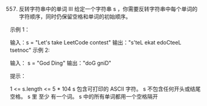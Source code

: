 557. 反转字符串中的单词 III
给定一个字符串 s ，你需要反转字符串中每个单词的字符顺序，同时仍保留空格和单词的初始顺序。

 

示例 1：

输入：s = "Let's take LeetCode contest"
输出："s'teL ekat edoCteeL tsetnoc"
示例 2:

输入： s = "God Ding"
输出："doG gniD"
 

提示：

1 <= s.length <= 5 * 104
s 包含可打印的 ASCII 字符。
s 不包含任何开头或结尾空格。
s 里 至少 有一个词。
s 中的所有单词都用一个空格隔开